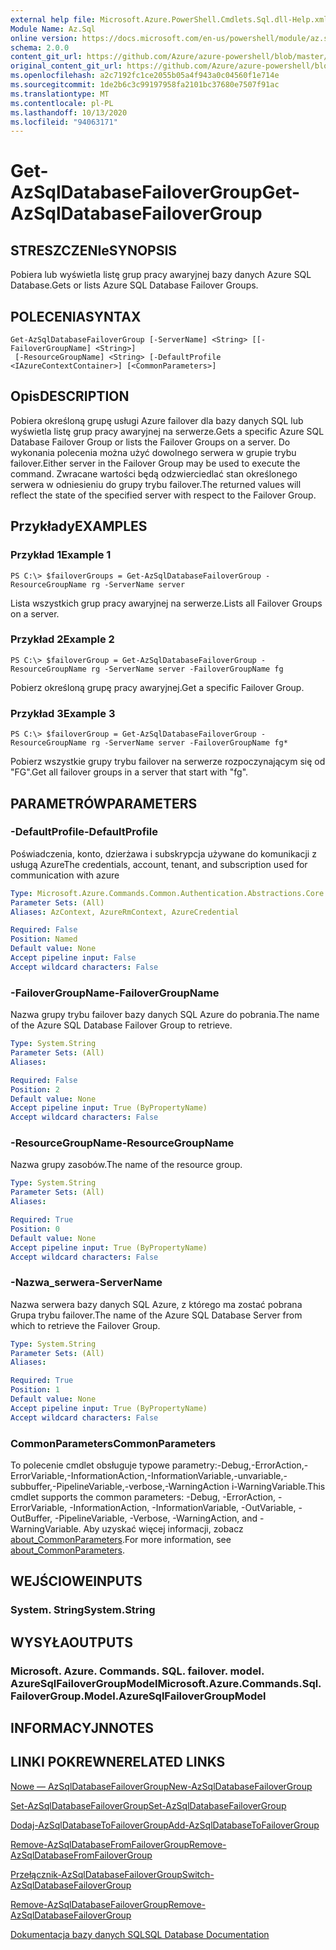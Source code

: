 ```yaml
---
external help file: Microsoft.Azure.PowerShell.Cmdlets.Sql.dll-Help.xml
Module Name: Az.Sql
online version: https://docs.microsoft.com/en-us/powershell/module/az.sql/get-azsqldatabasefailovergroup
schema: 2.0.0
content_git_url: https://github.com/Azure/azure-powershell/blob/master/src/Sql/Sql/help/Get-AzSqlDatabaseFailoverGroup.md
original_content_git_url: https://github.com/Azure/azure-powershell/blob/master/src/Sql/Sql/help/Get-AzSqlDatabaseFailoverGroup.md
ms.openlocfilehash: a2c7192fc1ce2055b05a4f943a0c04560f1e714e
ms.sourcegitcommit: 1de2b6c3c99197958fa2101bc37680e7507f91ac
ms.translationtype: MT
ms.contentlocale: pl-PL
ms.lasthandoff: 10/13/2020
ms.locfileid: "94063171"
---
```

# <span data-ttu-id="f6263-101">Get-AzSqlDatabaseFailoverGroup</span><span class="sxs-lookup"><span data-stu-id="f6263-101">Get-AzSqlDatabaseFailoverGroup</span></span>

## <span data-ttu-id="f6263-102">STRESZCZENIe</span><span class="sxs-lookup"><span data-stu-id="f6263-102">SYNOPSIS</span></span>
<span data-ttu-id="f6263-103">Pobiera lub wyświetla listę grup pracy awaryjnej bazy danych Azure SQL Database.</span><span class="sxs-lookup"><span data-stu-id="f6263-103">Gets or lists Azure SQL Database Failover Groups.</span></span>

## <span data-ttu-id="f6263-104">POLECENIA</span><span class="sxs-lookup"><span data-stu-id="f6263-104">SYNTAX</span></span>

```
Get-AzSqlDatabaseFailoverGroup [-ServerName] <String> [[-FailoverGroupName] <String>]
 [-ResourceGroupName] <String> [-DefaultProfile <IAzureContextContainer>] [<CommonParameters>]
```

## <span data-ttu-id="f6263-105">Opis</span><span class="sxs-lookup"><span data-stu-id="f6263-105">DESCRIPTION</span></span>
<span data-ttu-id="f6263-106">Pobiera określoną grupę usługi Azure failover dla bazy danych SQL lub wyświetla listę grup pracy awaryjnej na serwerze.</span><span class="sxs-lookup"><span data-stu-id="f6263-106">Gets a specific Azure SQL Database Failover Group or lists the Failover Groups on a server.</span></span>
<span data-ttu-id="f6263-107">Do wykonania polecenia można użyć dowolnego serwera w grupie trybu failover.</span><span class="sxs-lookup"><span data-stu-id="f6263-107">Either server in the Failover Group may be used to execute the command.</span></span> <span data-ttu-id="f6263-108">Zwracane wartości będą odzwierciedlać stan określonego serwera w odniesieniu do grupy trybu failover.</span><span class="sxs-lookup"><span data-stu-id="f6263-108">The returned values will reflect the state of the specified server with respect to the Failover Group.</span></span>

## <span data-ttu-id="f6263-109">Przykłady</span><span class="sxs-lookup"><span data-stu-id="f6263-109">EXAMPLES</span></span>

### <span data-ttu-id="f6263-110">Przykład 1</span><span class="sxs-lookup"><span data-stu-id="f6263-110">Example 1</span></span>
```
PS C:\> $failoverGroups = Get-AzSqlDatabaseFailoverGroup -ResourceGroupName rg -ServerName server
```

<span data-ttu-id="f6263-111">Lista wszystkich grup pracy awaryjnej na serwerze.</span><span class="sxs-lookup"><span data-stu-id="f6263-111">Lists all Failover Groups on a server.</span></span>

### <span data-ttu-id="f6263-112">Przykład 2</span><span class="sxs-lookup"><span data-stu-id="f6263-112">Example 2</span></span>
```
PS C:\> $failoverGroup = Get-AzSqlDatabaseFailoverGroup -ResourceGroupName rg -ServerName server -FailoverGroupName fg
```

<span data-ttu-id="f6263-113">Pobierz określoną grupę pracy awaryjnej.</span><span class="sxs-lookup"><span data-stu-id="f6263-113">Get a specific Failover Group.</span></span>

### <span data-ttu-id="f6263-114">Przykład 3</span><span class="sxs-lookup"><span data-stu-id="f6263-114">Example 3</span></span>
```
PS C:\> $failoverGroup = Get-AzSqlDatabaseFailoverGroup -ResourceGroupName rg -ServerName server -FailoverGroupName fg*
```

<span data-ttu-id="f6263-115">Pobierz wszystkie grupy trybu failover na serwerze rozpoczynającym się od "FG".</span><span class="sxs-lookup"><span data-stu-id="f6263-115">Get all failover groups in a server that start with "fg".</span></span>

## <span data-ttu-id="f6263-116">PARAMETRÓW</span><span class="sxs-lookup"><span data-stu-id="f6263-116">PARAMETERS</span></span>

### <span data-ttu-id="f6263-117">-DefaultProfile</span><span class="sxs-lookup"><span data-stu-id="f6263-117">-DefaultProfile</span></span>
<span data-ttu-id="f6263-118">Poświadczenia, konto, dzierżawa i subskrypcja używane do komunikacji z usługą Azure</span><span class="sxs-lookup"><span data-stu-id="f6263-118">The credentials, account, tenant, and subscription used for communication with azure</span></span>

```yaml
Type: Microsoft.Azure.Commands.Common.Authentication.Abstractions.Core.IAzureContextContainer
Parameter Sets: (All)
Aliases: AzContext, AzureRmContext, AzureCredential

Required: False
Position: Named
Default value: None
Accept pipeline input: False
Accept wildcard characters: False
```

### <span data-ttu-id="f6263-119">-FailoverGroupName</span><span class="sxs-lookup"><span data-stu-id="f6263-119">-FailoverGroupName</span></span>
<span data-ttu-id="f6263-120">Nazwa grupy trybu failover bazy danych SQL Azure do pobrania.</span><span class="sxs-lookup"><span data-stu-id="f6263-120">The name of the Azure SQL Database Failover Group to retrieve.</span></span>

```yaml
Type: System.String
Parameter Sets: (All)
Aliases:

Required: False
Position: 2
Default value: None
Accept pipeline input: True (ByPropertyName)
Accept wildcard characters: False
```

### <span data-ttu-id="f6263-121">-ResourceGroupName</span><span class="sxs-lookup"><span data-stu-id="f6263-121">-ResourceGroupName</span></span>
<span data-ttu-id="f6263-122">Nazwa grupy zasobów.</span><span class="sxs-lookup"><span data-stu-id="f6263-122">The name of the resource group.</span></span>

```yaml
Type: System.String
Parameter Sets: (All)
Aliases:

Required: True
Position: 0
Default value: None
Accept pipeline input: True (ByPropertyName)
Accept wildcard characters: False
```

### <span data-ttu-id="f6263-123">-Nazwa_serwera</span><span class="sxs-lookup"><span data-stu-id="f6263-123">-ServerName</span></span>
<span data-ttu-id="f6263-124">Nazwa serwera bazy danych SQL Azure, z którego ma zostać pobrana Grupa trybu failover.</span><span class="sxs-lookup"><span data-stu-id="f6263-124">The name of the Azure SQL Database Server from which to retrieve the Failover Group.</span></span>

```yaml
Type: System.String
Parameter Sets: (All)
Aliases:

Required: True
Position: 1
Default value: None
Accept pipeline input: True (ByPropertyName)
Accept wildcard characters: False
```

### <span data-ttu-id="f6263-125">CommonParameters</span><span class="sxs-lookup"><span data-stu-id="f6263-125">CommonParameters</span></span>
<span data-ttu-id="f6263-126">To polecenie cmdlet obsługuje typowe parametry:-Debug,-ErrorAction,-ErrorVariable,-InformationAction,-InformationVariable,-unvariable,-subbuffer,-PipelineVariable,-verbose,-WarningAction i-WarningVariable.</span><span class="sxs-lookup"><span data-stu-id="f6263-126">This cmdlet supports the common parameters: -Debug, -ErrorAction, -ErrorVariable, -InformationAction, -InformationVariable, -OutVariable, -OutBuffer, -PipelineVariable, -Verbose, -WarningAction, and -WarningVariable.</span></span> <span data-ttu-id="f6263-127">Aby uzyskać więcej informacji, zobacz [about_CommonParameters](http://go.microsoft.com/fwlink/?LinkID=113216).</span><span class="sxs-lookup"><span data-stu-id="f6263-127">For more information, see [about_CommonParameters](http://go.microsoft.com/fwlink/?LinkID=113216).</span></span>

## <span data-ttu-id="f6263-128">WEJŚCIOWE</span><span class="sxs-lookup"><span data-stu-id="f6263-128">INPUTS</span></span>

### <span data-ttu-id="f6263-129">System. String</span><span class="sxs-lookup"><span data-stu-id="f6263-129">System.String</span></span>

## <span data-ttu-id="f6263-130">WYSYŁA</span><span class="sxs-lookup"><span data-stu-id="f6263-130">OUTPUTS</span></span>

### <span data-ttu-id="f6263-131">Microsoft. Azure. Commands. SQL. failover. model. AzureSqlFailoverGroupModel</span><span class="sxs-lookup"><span data-stu-id="f6263-131">Microsoft.Azure.Commands.Sql.FailoverGroup.Model.AzureSqlFailoverGroupModel</span></span>

## <span data-ttu-id="f6263-132">INFORMACYJN</span><span class="sxs-lookup"><span data-stu-id="f6263-132">NOTES</span></span>

## <span data-ttu-id="f6263-133">LINKI POKREWNE</span><span class="sxs-lookup"><span data-stu-id="f6263-133">RELATED LINKS</span></span>

[<span data-ttu-id="f6263-134">Nowe — AzSqlDatabaseFailoverGroup</span><span class="sxs-lookup"><span data-stu-id="f6263-134">New-AzSqlDatabaseFailoverGroup</span></span>](./New-AzSqlDatabaseFailoverGroup.md)

[<span data-ttu-id="f6263-135">Set-AzSqlDatabaseFailoverGroup</span><span class="sxs-lookup"><span data-stu-id="f6263-135">Set-AzSqlDatabaseFailoverGroup</span></span>](./Set-AzSqlDatabaseFailoverGroup.md)

[<span data-ttu-id="f6263-136">Dodaj-AzSqlDatabaseToFailoverGroup</span><span class="sxs-lookup"><span data-stu-id="f6263-136">Add-AzSqlDatabaseToFailoverGroup</span></span>](./Add-AzSqlDatabaseToFailoverGroup.md)

[<span data-ttu-id="f6263-137">Remove-AzSqlDatabaseFromFailoverGroup</span><span class="sxs-lookup"><span data-stu-id="f6263-137">Remove-AzSqlDatabaseFromFailoverGroup</span></span>](./Remove-AzSqlDatabaseFromFailoverGroup.md)

[<span data-ttu-id="f6263-138">Przełącznik-AzSqlDatabaseFailoverGroup</span><span class="sxs-lookup"><span data-stu-id="f6263-138">Switch-AzSqlDatabaseFailoverGroup</span></span>](./Switch-AzSqlDatabaseFailoverGroup.md)

[<span data-ttu-id="f6263-139">Remove-AzSqlDatabaseFailoverGroup</span><span class="sxs-lookup"><span data-stu-id="f6263-139">Remove-AzSqlDatabaseFailoverGroup</span></span>](./Remove-AzSqlDatabaseFailoverGroup.md)

[<span data-ttu-id="f6263-140">Dokumentacja bazy danych SQL</span><span class="sxs-lookup"><span data-stu-id="f6263-140">SQL Database Documentation</span></span>](https://docs.microsoft.com/azure/sql-database/)
